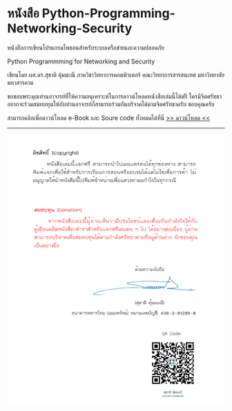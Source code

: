# หนังสือ Python-Programming-Networking-Security
หนังสือการเขียนโปรแกรมไพธอนสำหรับระบบเครือข่ายและความปลอดภัย 

Python Programmming for Networking and Security

เขียนโดย ผศ.ดร.สุชาติ  คุ้มมะณี ภาควิชาวิทยาการคอมพิวเตอร์ คณะวิทยาการสารสนเทศ มหาวิทยาลัยมหาสารคาม

ขอขอบพระคุณท่านอาจารย์ที่ให้ความอนุเคราะห์ในการดาวน์โหลดหนังสือเล่มนี้ได้ฟรี ใครมีจิตศรัทธาอยากจะร่วมสมทบทุนให้กับท่านอาจารย์ก็สามารถร่วมกันบริจาคได้ตามจิตศรัทธาครับ ขอบคุณครับ

สามารถคลิกเพื่อดาวน์โหลด e-Book และ Soure code ทั้งหมดได้ที่นี่ [>> ดาวน์โหลด <<](https://github.com/bombomstory/Python-Programming-Networking-Security/archive/refs/heads/main.zip)   

---

![Copyright](images/Copyright.png "ลิขสิทธิ์ (Copyright)")

